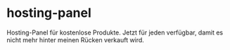 # hosting-panel
Hosting-Panel für kostenlose Produkte. Jetzt für jeden verfügbar, damit es nicht mehr hinter meinen Rücken verkauft wird.

